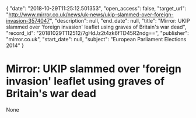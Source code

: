 {
  "date": "2018-10-29T11:25:12.501353", 
  "open_access": false, 
  "target_url": "http://www.mirror.co.uk/news/uk-news/ukip-slammed-over-foreign-invasion-3574047", 
  "description": null, 
  "end_date": null, 
  "title": "Mirror: UKIP slammed over 'foreign invasion' leaflet using graves of Britain's war dead", 
  "record_id": "20181029T112512/7gHdJz2t4zk6fTD45R2ndg==", 
  "publisher": "mirror.co.uk", 
  "start_date": null, 
  "subject": "European Parliament Elections 2014"
}

# Mirror: UKIP slammed over 'foreign invasion' leaflet using graves of Britain's war dead

None